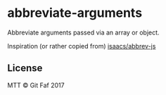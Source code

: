 # abbreviate-arguments

Abbreviate arguments passed via an array or object.

Inspiration (or rather copied from) [isaacs/abbrev-js](https://github.com/isaacs/abbrev-js)

## License

MTT &copy; Git Faf 2017
